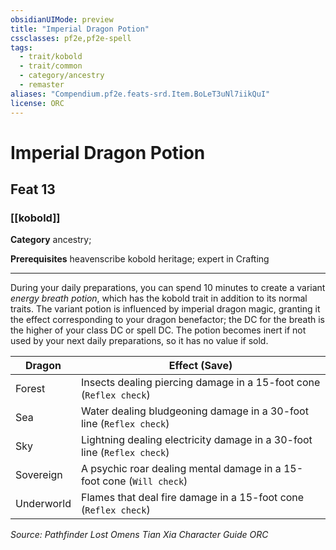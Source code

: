 ```yaml
---
obsidianUIMode: preview
title: "Imperial Dragon Potion"
cssclasses: pf2e,pf2e-spell
tags:
  - trait/kobold
  - trait/common
  - category/ancestry
  - remaster
aliases: "Compendium.pf2e.feats-srd.Item.BoLeT3uNl7iikQuI"
license: ORC
---
```

# Imperial Dragon Potion
## Feat 13
### [[kobold]]

**Category** ancestry; 



**Prerequisites** heavenscribe kobold heritage; expert in Crafting
* * *
During your daily preparations, you can spend 10 minutes to create a variant _energy breath potion_, which has the kobold trait in addition to its normal traits. The variant potion is influenced by imperial dragon magic, granting it the effect corresponding to your dragon benefactor; the DC for the breath is the higher of your class DC or spell DC. The potion becomes inert if not used by your next daily preparations, so it has no value if sold.

  

| Dragon | Effect (Save) |
| --- | --- |
| Forest | Insects dealing piercing damage in a 15-foot cone (`Reflex check`) |
| Sea | Water dealing bludgeoning damage in a 30-foot line (`Reflex check`) |
| Sky | Lightning dealing electricity damage in a 30-foot line (`Reflex check`) |
| Sovereign | A psychic roar dealing mental damage in a 15-foot cone (`Will check`) |
| Underworld | Flames that deal fire damage in a 15-foot cone (`Reflex check`) |

*Source: Pathfinder Lost Omens Tian Xia Character Guide*
*ORC*